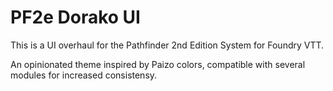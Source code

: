# PF2e Dorako UI
This is a UI overhaul for the Pathfinder 2nd Edition System for Foundry VTT.

An opinionated theme inspired by Paizo colors, compatible with several modules for increased consistensy.